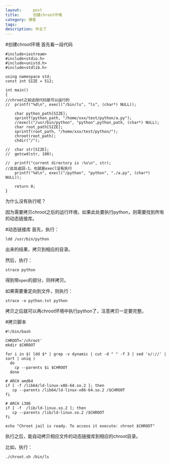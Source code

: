 ```yaml
---
layout:     post
title:      创建chroot环境
category: 博客
tags: 
description: 毕业了
---
```

#创建chroot环境
首先看一段代码

	#include<iostream>
	#include<stdio.h>
	#include<unistd.h>
	#include<stdlib.h>
	
	using namespace std;
	const int SIZE = 512;
	
	int main()
	{
	//chroot之前这段代码是可以运行的
	//	printf("%d\n", execl("/bin/ls", "ls", (char*) NULL));
	
		char python_path[SIZE];
		sprintf(python_path, "/home/xxx/test/python/a.py");
		//execl("/usr/bin/python", "python",python_path, (char*) NULL);
		char root_path[SIZE];
		sprintf(root_path, "/home/xxx/test/python/");
		chroot(root_path);
		chdir("/");
	
	//	char str[SIZE];
	//	getcwd(str, 100);
		
	//	printf("current directory is :%s\n", str);
	//此处返回-1，也就是execl没有执行
		printf("%d\n", execl("/python", "python", "./a.py", (char*) NULL));
	
		return 0;
	}

为什么没有执行呢？

因为需要拷贝chroot之后的运行环境，如果此处要执行python，则需要找到所有的动态链接库。

#动态链接库
首先，执行：
	
	ldd /usr/bin/python
出来的结果，拷贝到相应的目录。

然后，执行：

	strace python
得到带`open`的部分，同样拷贝。

如果需要重定向到文件，则执行：

	strace -o python.txt python

拷贝之后就可以再chroot环境中执行python了，注意拷贝一定要完整。

#拷贝脚本

	#!/bin/bash
	
	CHROOT='/chroot'
	mkdir $CHROOT
	
	for i in $( ldd $* | grep -v dynamic | cut -d " " -f 3 | sed 's/://' | sort | uniq )
	  do
	    cp --parents $i $CHROOT
	  done
	
	# ARCH amd64
	if [ -f /lib64/ld-linux-x86-64.so.2 ]; then
	   cp --parents /lib64/ld-linux-x86-64.so.2 /$CHROOT
	fi
	
	# ARCH i386
	if [ -f  /lib/ld-linux.so.2 ]; then
	   cp --parents /lib/ld-linux.so.2 /$CHROOT
	fi
	
	echo "Chroot jail is ready. To access it execute: chroot $CHROOT"

执行之后，能自动拷贝相应文件的动态链接库到相应的chroot目录。

比如，执行：

	./chroot.sh /bin/ls 